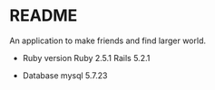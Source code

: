 # README

An application to make friends and find larger world.

* Ruby version
Ruby 2.5.1
Rails 5.2.1

* Database
mysql 5.7.23
